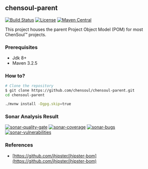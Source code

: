 ## chensoul-parent

[![Build Status](https://github.com/chensoul/chensoul-parent/actions/workflows/maven-build.yml/badge.svg)](https://github.com/chensoul/chensoul-parent/workflows/maven-build.yml)
[![License](https://img.shields.io/badge/License-Apache%202.0-blue.svg)](https://opensource.org/licenses/Apache-2.0)
[![Maven Central](https://maven-badges.herokuapp.com/maven-central/com.chensoul/chensoul-bom/badge.svg)](https://maven-badges.herokuapp.com/maven-central/com.chensoul/chensoul-parent)

This project houses the parent Project Object Model (POM) for most ChenSoul™ projects.

### Prerequisites

- Jdk 8+
- Maven 3.2.5

### How to?

```bash
# Clone the repository
$ git clone https://github.com/chensoul/chensoul-parent.git
cd chensoul-parent

./mvnw install -Dgpg.skip=true
```

### Sonar Analysis Result

[![sonar-quality-gate](https://sonarcloud.io/api/project_badges/measure?project=chensoul-framework&metric=alert_status)](https://sonarcloud.io/dashboard?id=chensoul-framework) [![sonar-coverage](https://sonarcloud.io/api/project_badges/measure?project=chensoul-framework&metric=coverage)](https://sonarcloud.io/dashboard?id=chensoul-framework) [![sonar-bugs](https://sonarcloud.io/api/project_badges/measure?project=chensoul-framework&metric=bugs)](https://sonarcloud.io/dashboard?id=chensoul-framework) [![sonar-vulnerabilities](https://sonarcloud.io/api/project_badges/measure?project=chensoul-framework&metric=vulnerabilities)](https://sonarcloud.io/dashboard?id=chensoul-framework)

### References

- [https://github.com/jhipster/jhipster-bom](https://github.com/jhipster/jhipster-bom)
